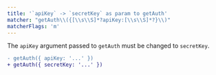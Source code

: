 ```yaml
---
title: '`apiKey` -> `secretKey` as param to getAuth'
matcher: "getAuth\\({[\\s\\S]*?apiKey:[\\s\\S]*?}\\)"
matcherFlags: 'm'
---
```


The `apiKey` argument passed to `getAuth` must be changed to `secretKey`.

```diff
- getAuth({ apiKey: '...' })
+ getAuth({ secretKey: '...' })
```
